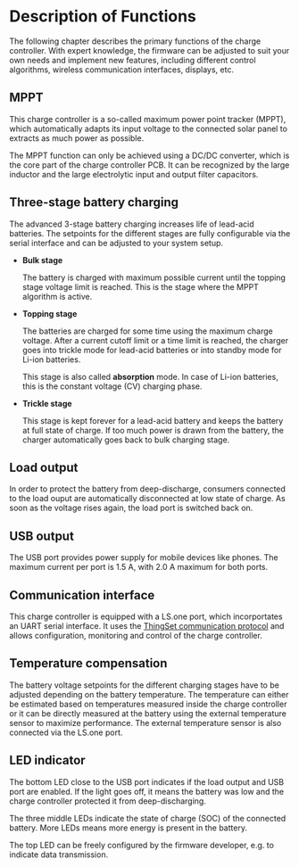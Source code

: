 # Description of Functions

The following chapter describes the primary functions of the charge controller. With expert knowledge, the firmware can be adjusted to suit your own needs and implement new features, including different control algorithms, wireless communication interfaces, displays, etc.

## MPPT

This charge controller is a so-called maximum power point tracker (MPPT), which automatically adapts its input voltage to the connected solar panel to extracts as much power as possible.

The MPPT function can only be achieved using a DC/DC converter, which is the core part of the charge controller PCB. It can be recognized by the large inductor and the large electrolytic input and output filter capacitors.

## Three-stage battery charging

The advanced 3-stage battery charging increases life of lead-acid batteries. The setpoints for the different stages are fully configurable via the serial interface and can be adjusted to your system setup.

- **Bulk stage**

  The battery is charged with maximum possible current until the topping stage voltage limit is reached. This is the stage where the MPPT algorithm is active.

- **Topping stage**

  The batteries are charged for some time using the maximum charge voltage. After a current cutoff limit or a time limit is reached, the charger goes into trickle mode for lead-acid batteries or into standby mode for Li-ion batteries.

  This stage is also called **absorption** mode. In case of Li-ion batteries, this is the constant voltage (CV) charging phase.

- **Trickle stage**

  This stage is kept forever for a lead-acid battery and keeps the battery at full state of charge. If too much power is drawn from the battery, the charger automatically goes back to bulk charging stage.

## Load output

In order to protect the battery from deep-discharge, consumers connected to the load ouput are automatically disconnected at low state of charge. As soon as the voltage rises again, the load port is switched back on.

## USB output

The USB port provides power supply for mobile devices like phones. The maximum current per port is 1.5 A, with 2.0 A maximum for both ports.

## Communication interface

This charge controller is equipped with a LS.one port, which incorportates an UART serial interface. It uses the [ThingSet communication protocol](https://thingset.github.io/) and allows configuration, monitoring and control of the charge controller.

## Temperature compensation

The battery voltage setpoints for the different charging stages have to be adjusted depending on the battery temperature. The temperature can either be estimated based on temperatures measured inside the charge controller or it can be directly measured at the battery using the external temperature sensor to maximize performance. The external temperature sensor is also connected via the LS.one port.

## LED indicator

The bottom LED close to the USB port indicates if the load output and USB port are enabled. If the light goes off, it means the battery was low and the charge controller protected it from deep-discharging.

The three middle LEDs indicate the state of charge (SOC) of the connected battery. More LEDs means more energy is present in the battery.

The top LED can be freely configured by the firmware developer, e.g. to indicate data transmission.
